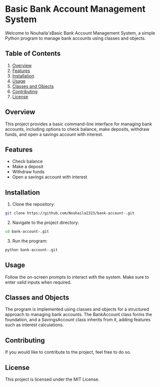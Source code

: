 # Basic Bank Account Management System

Welcome to Nouhaila'sBasic Bank Account Management System, a simple Python program to manage bank accounts using classes and objects.

## Table of Contents

1. [Overview](#overview)
2. [Features](#features)
3. [Installation](#installation)
4. [Usage](#usage)
5. [Classes and Objects](#classes-and-objects)
6. [Contributing](#contributing)
7. [License](#license)

## Overview

This project provides a basic command-line interface for managing bank accounts, including options to check balance, make deposits, withdraw funds, and open a savings account with interest.

## Features

- Check balance
- Make a deposit
- Withdraw funds
- Open a savings account with interest

## Installation

1. Clone the repository:

```bash
git clone https://github.com/Nouhaila2323/bank-account-.git

```
2. Navigate to the project directory:

```bash
cd bank-account-.git
```

3. Run the program:

```bash
python bank-account-.git
```

## Usage
Follow the on-screen prompts to interact with the system. Make sure to enter valid inputs when required.

## Classes and Objects
The program is implemented using classes and objects for a structured approach to managing bank accounts. The BankAccount class forms the foundation, and a SavingsAccount class inherits from it, adding features such as interest calculations.

## Contributing
If you would like to contribute to the project, feel free to do so.

## License
This project is licensed under the MIT License.
